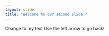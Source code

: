 ```yaml
---
layout: slide
title: "Welcome to our second slide!"
---
```

Change to my text
Use the left arrow to go back!
